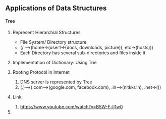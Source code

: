 ## Applications of Data Structures

#### Tree
1. Represent Hierarchial Structures
      - File System/ Directory structure
      - (/ -->(home->(user1->(docs, downloads, picture)), etc->(hosts)))
      - Each Directory has several sub-directories and files inside it.

2. Implementation of Dictionary: Using Trie
3. Rooting Protocol in Internet
   1. DNS server is represented by Tree
   2. (.)-->(.com-->(google.com, facebook.com), .in-->(nitkkr.in), .net->())
4. Link:
   1. https://www.youtube.com/watch?v=B5W-F-lj1w0

5.
